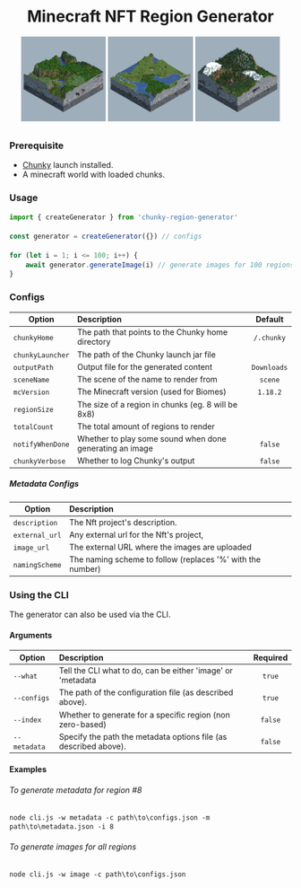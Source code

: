 <div align="center">
    <h1>Minecraft NFT Region Generator</h1>
    <img src="assets/region1.png" alt="Logo" width="30%">
    <img src="assets/region2.png" alt="Logo" width="30%">
    <img src="assets/region3.png" alt="Logo" width="30%">
</div>

##

### Prerequisite

-   [Chunky](https://chunky-dev.github.io/docs/) launch installed.
-   A minecraft world with loaded chunks.

### Usage

```js
import { createGenerator } from 'chunky-region-generator'

const generator = createGenerator({}) // configs

for (let i = 1; i <= 100; i++) {
	await generator.generateImage(i) // generate images for 100 regions
}
```

### Configs

| Option           | Description                                              |   Default   |
| ---------------- | :------------------------------------------------------- | :---------: |
| `chunkyHome`     | The path that points to the Chunky home directory        | `/.chunky`  |
| `chunkyLauncher` | The path of the Chunky launch jar file                   |             |
| `outputPath`     | Output file for the generated content                    | `Downloads` |
| `sceneName`      | The scene of the name to render from                     |   `scene`   |
| `mcVersion`      | The Minecraft version (used for Biomes)                  |  `1.18.2`   |
| `regionSize`     | The size of a region in chunks (eg. 8 will be 8x8)       |             |
| `totalCount`     | The total amount of regions to render                    |             |
| `notifyWhenDone` | Whether to play some sound when done generating an image |   `false`   |
| `chunkyVerbose`  | Whether to log Chunky's output                           |   `false`   |

##### Metadata Configs

| Option         | Description                                                |
| -------------- | :--------------------------------------------------------- |
| `description`  | The Nft project's description.                             |
| `external_url` | Any external url for the Nft's project,                    |
| `image_url`    | The external URL where the images are uploaded             |
| `namingScheme` | The naming scheme to follow (replaces '%' with the number) |

### Using the CLI

The generator can also be used via the CLI.

#### Arguments

| Option       | Description                                                      | Required |
| ------------ | :--------------------------------------------------------------- | :------: |
| `--what`     | Tell the CLI what to do, can be either 'image' or 'metadata      |  `true`  |
| `--configs`  | The path of the configuration file (as described above).         |  `true`  |
| `--index`    | Whether to generate for a specific region (non zero-based)       | `false`  |
| `--metadata` | Specify the path the metadata options file (as described above). | `false`  |

#### Examples

###### To generate metadata for region #8

```
node cli.js -w metadata -c path\to\configs.json -m path\to\metadata.json -i 8
```

###### To generate images for all regions

```
node cli.js -w image -c path\to\configs.json
```
